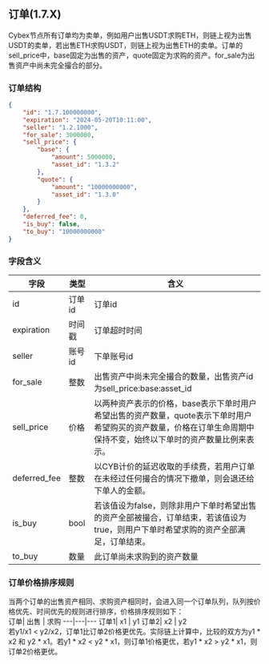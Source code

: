 ## 订单(1.7.X)
Cybex节点所有订单均为卖单，例如用户出售USDT求购ETH，则链上视为出售USDT的卖单，若出售ETH求购USDT，则链上视为出售ETH的卖单。订单的sell_price中，base固定为出售的资产，quote固定为求购的资产。for_sale为出售资产中尚未完全撮合的部分。
### 订单结构
```json
{
    "id": "1.7.100000000",
    "expiration": "2024-05-20T10:11:00",
    "seller": "1.2.1000",
    "for_sale": 3000000,
    "sell_price": {
        "base": {
            "amount": 5000000,
            "asset_id": "1.3.2"
        },
        "quote": {
            "amount": "10000000000",
            "asset_id": "1.3.0"
        }
    },
    "deferred_fee": 0,
    "is_buy": false,
    "to_buy": "10000000000"
}
```
### 字段含义
字段 | 类型 | 含义
---|---|---
id | 订单id | 订单id
expiration | 时间戳 | 订单超时时间
seller | 账号id | 下单账号id
for_sale | 整数 | 出售资产中尚未完全撮合的数量，出售资产id为sell_price:base:asset_id
sell_price | 价格 | 以两种资产表示的价格，base表示下单时用户希望出售的资产数量，quote表示下单时用户希望购买的资产数量，价格在订单生命周期中保持不变，始终以下单时的资产数量比例来表示。
deferred_fee | 整数 | 以CYB计价的延迟收取的手续费，若用户订单在未经过任何撮合的情况下撤单，则会退还给下单人的金额。
is_buy | bool | 若该值设为false，则除非用户下单时希望出售的资产全部被撮合，订单结束，若该值设为true，则用户下单时希望求购的资产全部满足，订单结束。
to_buy | 数量 | 此订单尚未求购到的资产数量

### 订单价格排序规则
当两个订单的出售资产相同、求购资产相同时，会进入同一个订单队列，队列按价格优先、时间优先的规则进行排序，价格排序规则如下：  
订单| 出售 | 求购
---|---|---
订单1| x1 | y1
订单2| x2 | y2  
若y1/x1 < y2/x2，订单1比订单2价格更优先。实际链上计算中，比较的双方为y1 * x2 和 y2 * x1。若y1 * x2 < y2 * x1，则订单1价格更优，若y1 * x2 > y2 * x1，则订单2价格更优。
